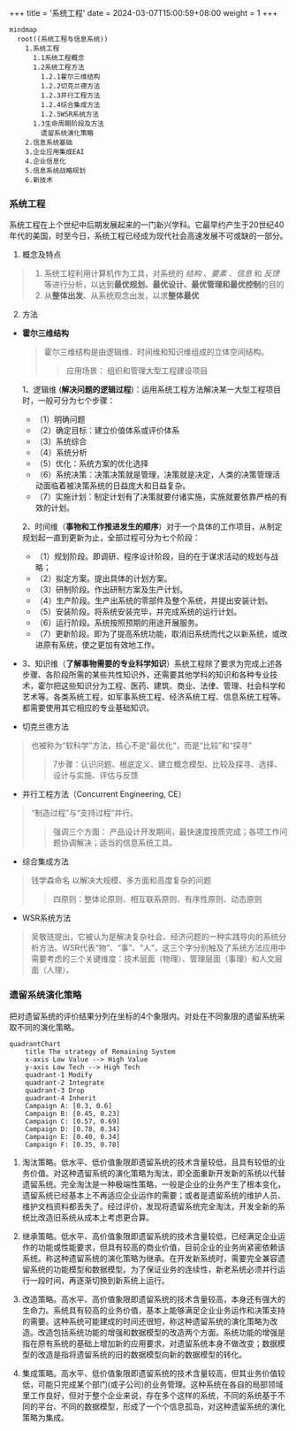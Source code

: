 +++
title = '系统工程'
date = 2024-03-07T15:00:59+08:00
weight = 1
+++

```mermaid
mindmap
  root((系统工程与信息系统))
    1.系统工程
      1.1系统工程概念
      1.2系统工程方法
        1.2.1霍尔三维结构
        1.2.2切克兰德方法
        1.2.3并行工程方法
        1.2.4综合集成方法
        1.2.5WSR系统方法
      1.3生命周期阶段及方法
        遗留系统演化策略
    2.信息系统基础
    3.企业应用集成EAI
    4.企业信息化
    5.信息系统战略规划
    6.新技术
```

### 系统工程
系统工程在上个世纪中后期发展起来的一门新兴学科。它最早约产生于20世纪40年代的美国，时至今日，系统工程已经成为现代社会高速发展不可或缺的一部分。

1. 概念及特点
> 1. 系统工程利用计算机作为工具，对系统的 _结构_ 、_要素_ 、_信息_ 和 _反馈_ 等进行分析，以达到**最优规划、最优设计、最优管理和最优控制**的目的
> 2. 从**整体出发**、从系统观念出发，以求**整体最优**

2. 方法
- **霍尔三维结构**
    > 霍尔三维结构是由逻辑维、时间维和知识维组成的立体空间结构。
    >> 应用场景： 组织和管理大型工程建设项目

    1、逻辑维 (**解决问题的逻辑过程**)：运用系统工程方法解决某一大型工程项目时，一般可分为七个步骤：
    * （1）明确问题
    * （2）确定目标：建立价值体系或评价体系
    * （3）系统综合
    * （4）系统分析
    * （5）优化：系统方案的优化选择
    * （6）系统决策：决策决策就是管理，决策就是决定，人类的决策管理活动面临着被决策系统的日益庞大和日益复杂。
    * （7）实施计划：制定计划有了决策就要付诸实施，实施就要依靠严格的有效的计划。


    2、时间维（**事物和工作推进发生的顺序**）对于一个具体的工作项目，从制定规划起一直到更新为止，全部过程可分为七个阶段：
    * （1）规划阶段。即调研、程序设计阶段，目的在于谋求活动的规划与战略；
    * （2）拟定方案。提出具体的计划方案。
    * （3）研制阶段。作出研制方案及生产计划。
    * （4）生产阶段。生产出系统的零部件及整个系统，并提出安装计划。
    * （5）安装阶段。将系统安装完毕，并完成系统的运行计划。
    * （6）运行阶段。系统按照预期的用途开展服务。
    * （7）更新阶段。即为了提高系统功能，取消旧系统而代之以新系统，或改进原有系统，使之更加有效地工作。
* 
    3、知识维（**了解事物需要的专业科学知识**）系统工程除了要求为完成上述各步骤、各阶段所需的某些共性知识外，还需要其他学科的知识和各种专业技术，霍尔把这些知识分为工程、医药、建筑、商业、法律、管理、社会科学和艺术等。各类系统工程，如军事系统工程、经济系统工程、信息系统工程等。都需要使用其它相应的专业基础知识。
- 切克兰德方法
> 也被称为“软科学”方法，核心不是“最优化”，而是“比较”和“探寻”
>> 7步骤：认识问题、根底定义、建立概念模型、比较及探寻、选择、设计与实施、评估与反馈
- 并行工程方法（Concurrent Engineering, CE）
> “制造过程”与“支持过程”并行。
>> 强调三个方面： 产品设计开发期间，最快速度按质完成；各项工作问题协调解决；适当的信息系统工具。
- 综合集成方法
> 钱学森命名 以解决大规模、多方面和高度复杂的问题
>> 四原则：整体论原则、相互联系原则、有序性原则、动态原则
- WSR系统方法
> 吴敬琏提出，它被认为是解决复杂社会、经济问题的一种实践导向的系统分析方法。WSR代表“物”、“事”、“人”，这三个字分别触及了系统方法应用中需要考虑的三个关键维度：技术层面（物理）、管理层面（事理）和人文层面（人理）。



### 遗留系统演化策略
把对遗留系统的评价结果分列在坐标的4个象限内。对处在不同象限的遗留系统采取不同的演化策略。

```mermaid
quadrantChart
    title The strategy of Remaining System
    x-axis Low Value --> High Value
    y-axis Low Tech --> High Tech
    quadrant-1 Modify
    quadrant-2 Integrate
    quadrant-3 Drop
    quadrant-4 Inherit
    Campaign A: [0.3, 0.6]
    Campaign B: [0.45, 0.23]
    Campaign C: [0.57, 0.69]
    Campaign D: [0.78, 0.34]
    Campaign E: [0.40, 0.34]
    Campaign F: [0.35, 0.78]
```
1. 淘汰策略。低水平、低价值象限即遗留系统的技术含量较低，且具有较低的业务价值。对这种遗留系统的演化策略为淘汰，即全面重新开发新的系统以代替遗留系统。完全淘汰是一种极端性策略，一般是企业的业务产生了根本变化，遗留系统已经基本上不再适应企业运作的需要；或者是遗留系统的维护人员、维护文档资料都丢失了。经过评价，发现将遗留系统完全淘汰，开发全新的系统比改造旧系统从成本上考虑更合算。

2. 继承策略。低水平、高价值象限即遗留系统的技术含量较低，已经满足企业运作的功能或性能要求，但具有较高的商业价值，目前企业的业务尚紧密依赖该系统。称这种遗留系统的演化策略为继承。在开发新系统时，需要完全兼容遗留系统的功能模型和数据模型。为了保证业务的连续性，新老系统必须并行运行一段时间，再逐渐切换到新系统上运行。

3. 改造策略。高水平、高价值象限即遗留系统的技术含量较高，本身还有强大的生命力。系统具有较高的业务价值，基本上能够满足企业业务运作和决策支持的需要。这种系统可能建成的时间还很短，称这种遗留系统的演化策略为改造。改造包括系统功能的增强和数据模型的改造两个方面。系统功能的增强是指在原有系统的基础上增加新的应用要求，对遗留系统本身不做改变；数据模型的改造是指将遗留系统的旧的数据模型向新的数据模型的转化。

4. 集成策略。高水平、低价值象限即遗留系统的技术含量较高，但其业务价值较低，可能只完成某个部门(或子公司)的业务管理。这种系统在各自的局部领域里工作良好，但对于整个企业来说，存在多个这样的系统，不同的系统基于不同的平台、不同的数据模型，形成了一个个信息孤岛，对这种遗留系统的演化策略为集成。





